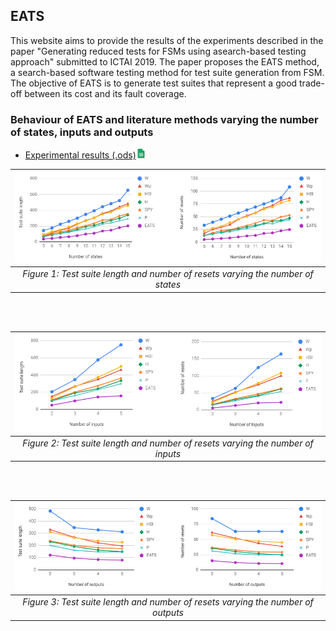 ## EATS

This website aims to provide the results of the experiments described in the paper "Generating reduced tests for FSMs using asearch-based testing approach" submitted to ICTAI 2019. The paper proposes the EATS method, a search-based software testing method for test suite generation from FSM. The objective of EATS is to generate test suites that represent a good trade-off between its cost and its fault coverage.

### Behaviour of EATS and literature methods varying the number of states, inputs and outputs

- [Experimental results (.ods)![](https://github.com/marianaramada/EATS/blob/master/images/sheets-icon.png?raw=true)](https://github.com/marianaramada/EATS/blob/master/Files/Results.ods?raw=true) 


| ![states](https://github.com/marianaramada/EATS/blob/master/images/states.png?raw=true)|
|:--:| 
| *Figure 1: Test suite length and number of resets varying the number of states* |

<br/><br/>

| ![inputs](https://github.com/marianaramada/EATS/blob/master/images/inputs.png?raw=true)|
|:--:| 
| *Figure 2: Test suite length and number of resets varying the number of inputs* |

<br/><br/>

| ![outputs](https://github.com/marianaramada/EATS/blob/master/images/outputs.png?raw=true)|
|:--:| 
| *Figure 3: Test suite length and number of resets varying the number of outputs* |


